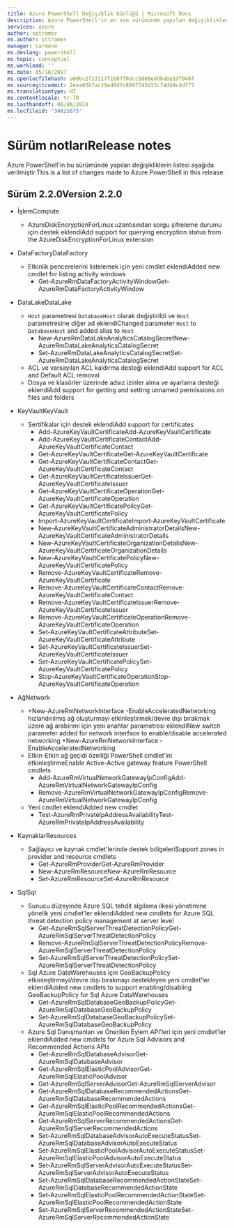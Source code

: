 ```yaml
---
title: Azure PowerShell Değişiklik Günlüğü | Microsoft Docs
description: Azure PowerShell'in en son sürümünde yapılan değişikliklerin geçmişi aşağıda verilmiştir.
services: azure
author: sptramer
ms.author: sttramer
manager: carmonm
ms.devlang: powershell
ms.topic: conceptual
ms.workload: ''
ms.date: 05/18/2017
ms.openlocfilehash: a00bc2f13117f1b07f0dcc5808eddbabe1df940f
ms.sourcegitcommit: 2eea03b7ac19ad6d7c8097743d33c7ddb9c4df77
ms.translationtype: HT
ms.contentlocale: tr-TR
ms.lasthandoff: 06/06/2018
ms.locfileid: "34821675"
---
```

# <a name="release-notes"></a><span data-ttu-id="d3c73-103">Sürüm notları</span><span class="sxs-lookup"><span data-stu-id="d3c73-103">Release notes</span></span>

<span data-ttu-id="d3c73-104">Azure PowerShell'in bu sürümünde yapılan değişikliklerin listesi aşağıda verilmiştir.</span><span class="sxs-lookup"><span data-stu-id="d3c73-104">This is a list of changes made to Azure PowerShell in this release.</span></span>

## <a name="version-220"></a><span data-ttu-id="d3c73-105">Sürüm 2.2.0</span><span class="sxs-lookup"><span data-stu-id="d3c73-105">Version 2.2.0</span></span>
* <span data-ttu-id="d3c73-106">İşlem</span><span class="sxs-lookup"><span data-stu-id="d3c73-106">Compute</span></span>
  - <span data-ttu-id="d3c73-107">AzureDiskEncryptionForLinux uzantısından sorgu şifreleme durumu için destek eklendi</span><span class="sxs-lookup"><span data-stu-id="d3c73-107">Add support for querying encryption status from the AzureDiskEncryptionForLinux extension</span></span>
* <span data-ttu-id="d3c73-108">DataFactory</span><span class="sxs-lookup"><span data-stu-id="d3c73-108">DataFactory</span></span>
  - <span data-ttu-id="d3c73-109">Etkinlik pencerelerini listelemek için yeni cmdlet eklendi</span><span class="sxs-lookup"><span data-stu-id="d3c73-109">Added new cmdlet for listing activity windows</span></span>
    + <span data-ttu-id="d3c73-110">Get-AzureRmDataFactoryActivityWindow</span><span class="sxs-lookup"><span data-stu-id="d3c73-110">Get-AzureRmDataFactoryActivityWindow</span></span>
* <span data-ttu-id="d3c73-111">DataLake</span><span class="sxs-lookup"><span data-stu-id="d3c73-111">DataLake</span></span>
  - <span data-ttu-id="d3c73-112">`Host` parametresi `DatabaseHost` olarak değiştirildi ve `Host` parametresine diğer ad eklendi</span><span class="sxs-lookup"><span data-stu-id="d3c73-112">Changed parameter `Host` to `DatabaseHost` and added alias to `Host`</span></span>
    + <span data-ttu-id="d3c73-113">New-AzureRmDataLakeAnalyticsCatalogSecret</span><span class="sxs-lookup"><span data-stu-id="d3c73-113">New-AzureRmDataLakeAnalyticsCatalogSecret</span></span>
    + <span data-ttu-id="d3c73-114">Set-AzureRmDataLakeAnalyticsCatalogSecret</span><span class="sxs-lookup"><span data-stu-id="d3c73-114">Set-AzureRmDataLakeAnalyticsCatalogSecret</span></span>
  - <span data-ttu-id="d3c73-115">ACL ve varsayılan ACL kaldırma desteği eklendi</span><span class="sxs-lookup"><span data-stu-id="d3c73-115">Add support for ACL and Default ACL removal</span></span>
  - <span data-ttu-id="d3c73-116">Dosya ve klasörler üzerinde adsız izinler alma ve ayarlama desteği eklendi</span><span class="sxs-lookup"><span data-stu-id="d3c73-116">Add support for getting and setting unnamed permissions on files and folders</span></span>
* <span data-ttu-id="d3c73-117">KeyVault</span><span class="sxs-lookup"><span data-stu-id="d3c73-117">KeyVault</span></span>
  - <span data-ttu-id="d3c73-118">Sertifikalar için destek eklendi</span><span class="sxs-lookup"><span data-stu-id="d3c73-118">Add support for certificates</span></span>
    + <span data-ttu-id="d3c73-119">Add-AzureKeyVaultCertificate</span><span class="sxs-lookup"><span data-stu-id="d3c73-119">Add-AzureKeyVaultCertificate</span></span>
    + <span data-ttu-id="d3c73-120">Add-AzureKeyVaultCertificateContact</span><span class="sxs-lookup"><span data-stu-id="d3c73-120">Add-AzureKeyVaultCertificateContact</span></span>
    + <span data-ttu-id="d3c73-121">Get-AzureKeyVaultCertificate</span><span class="sxs-lookup"><span data-stu-id="d3c73-121">Get-AzureKeyVaultCertificate</span></span>
    + <span data-ttu-id="d3c73-122">Get-AzureKeyVaultCertificateContact</span><span class="sxs-lookup"><span data-stu-id="d3c73-122">Get-AzureKeyVaultCertificateContact</span></span>
    + <span data-ttu-id="d3c73-123">Get-AzureKeyVaultCertificateIssuer</span><span class="sxs-lookup"><span data-stu-id="d3c73-123">Get-AzureKeyVaultCertificateIssuer</span></span>
    + <span data-ttu-id="d3c73-124">Get-AzureKeyVaultCertificateOperation</span><span class="sxs-lookup"><span data-stu-id="d3c73-124">Get-AzureKeyVaultCertificateOperation</span></span>
    + <span data-ttu-id="d3c73-125">Get-AzureKeyVaultCertificatePolicy</span><span class="sxs-lookup"><span data-stu-id="d3c73-125">Get-AzureKeyVaultCertificatePolicy</span></span>
    + <span data-ttu-id="d3c73-126">Import-AzureKeyVaultCertificate</span><span class="sxs-lookup"><span data-stu-id="d3c73-126">Import-AzureKeyVaultCertificate</span></span>
    + <span data-ttu-id="d3c73-127">New-AzureKeyVaultCertificateAdministratorDetails</span><span class="sxs-lookup"><span data-stu-id="d3c73-127">New-AzureKeyVaultCertificateAdministratorDetails</span></span>
    + <span data-ttu-id="d3c73-128">New-AzureKeyVaultCertificateOrganizationDetails</span><span class="sxs-lookup"><span data-stu-id="d3c73-128">New-AzureKeyVaultCertificateOrganizationDetails</span></span>
    + <span data-ttu-id="d3c73-129">New-AzureKeyVaultCertificatePolicy</span><span class="sxs-lookup"><span data-stu-id="d3c73-129">New-AzureKeyVaultCertificatePolicy</span></span>
    + <span data-ttu-id="d3c73-130">Remove-AzureKeyVaultCertificate</span><span class="sxs-lookup"><span data-stu-id="d3c73-130">Remove-AzureKeyVaultCertificate</span></span>
    + <span data-ttu-id="d3c73-131">Remove-AzureKeyVaultCertificateContact</span><span class="sxs-lookup"><span data-stu-id="d3c73-131">Remove-AzureKeyVaultCertificateContact</span></span>
    + <span data-ttu-id="d3c73-132">Remove-AzureKeyVaultCertificateIssuer</span><span class="sxs-lookup"><span data-stu-id="d3c73-132">Remove-AzureKeyVaultCertificateIssuer</span></span>
    + <span data-ttu-id="d3c73-133">Remove-AzureKeyVaultCertificateOperation</span><span class="sxs-lookup"><span data-stu-id="d3c73-133">Remove-AzureKeyVaultCertificateOperation</span></span>
    + <span data-ttu-id="d3c73-134">Set-AzureKeyVaultCertificateAttribute</span><span class="sxs-lookup"><span data-stu-id="d3c73-134">Set-AzureKeyVaultCertificateAttribute</span></span>
    + <span data-ttu-id="d3c73-135">Set-AzureKeyVaultCertificateIssuer</span><span class="sxs-lookup"><span data-stu-id="d3c73-135">Set-AzureKeyVaultCertificateIssuer</span></span>
    + <span data-ttu-id="d3c73-136">Set-AzureKeyVaultCertificatePolicy</span><span class="sxs-lookup"><span data-stu-id="d3c73-136">Set-AzureKeyVaultCertificatePolicy</span></span>
    + <span data-ttu-id="d3c73-137">Stop-AzureKeyVaultCertificateOperation</span><span class="sxs-lookup"><span data-stu-id="d3c73-137">Stop-AzureKeyVaultCertificateOperation</span></span>
* <span data-ttu-id="d3c73-138">Ağ</span><span class="sxs-lookup"><span data-stu-id="d3c73-138">Network</span></span>

  - <span data-ttu-id="d3c73-139">+New-AzureRmNetworkInterface -EnableAcceleratedNetworking hızlandırılmış ağ oluşturmayı etkinleştirmek/devre dışı bırakmak üzere ağ arabirimi için yeni anahtar parametresi eklendi</span><span class="sxs-lookup"><span data-stu-id="d3c73-139">New switch parameter added for network interface to enable/disable accelerated networking +New-AzureRmNetworkInterface -EnableAcceleratedNetworking</span></span>
  - <span data-ttu-id="d3c73-140">Etkin-Etkin ağ geçidi özelliği PowerShell cmdlet’ini etkinleştirme</span><span class="sxs-lookup"><span data-stu-id="d3c73-140">Enable Active-Active gateway feature PowerShell cmdlets</span></span>
    + <span data-ttu-id="d3c73-141">Add-AzureRmVirtualNetworkGatewayIpConfig</span><span class="sxs-lookup"><span data-stu-id="d3c73-141">Add-AzureRmVirtualNetworkGatewayIpConfig</span></span>
    + <span data-ttu-id="d3c73-142">Remove-AzureRmVirtualNetworkGatewayIpConfig</span><span class="sxs-lookup"><span data-stu-id="d3c73-142">Remove-AzureRmVirtualNetworkGatewayIpConfig</span></span>
  - <span data-ttu-id="d3c73-143">Yeni cmdlet eklendi</span><span class="sxs-lookup"><span data-stu-id="d3c73-143">Added new cmdlet</span></span>
    + <span data-ttu-id="d3c73-144">Test-AzureRmPrivateIpAddressAvailability</span><span class="sxs-lookup"><span data-stu-id="d3c73-144">Test-AzureRmPrivateIpAddressAvailability</span></span>
* <span data-ttu-id="d3c73-145">Kaynaklar</span><span class="sxs-lookup"><span data-stu-id="d3c73-145">Resources</span></span>
  - <span data-ttu-id="d3c73-146">Sağlayıcı ve kaynak cmdlet'lerinde destek bölgeleri</span><span class="sxs-lookup"><span data-stu-id="d3c73-146">Support zones in provider and resource cmdlets</span></span>
    + <span data-ttu-id="d3c73-147">Get-AzureRmProvider</span><span class="sxs-lookup"><span data-stu-id="d3c73-147">Get-AzureRmProvider</span></span>
    + <span data-ttu-id="d3c73-148">New-AzureRmResource</span><span class="sxs-lookup"><span data-stu-id="d3c73-148">New-AzureRmResource</span></span>
    + <span data-ttu-id="d3c73-149">Set-AzureRmResource</span><span class="sxs-lookup"><span data-stu-id="d3c73-149">Set-AzureRmResource</span></span>
* <span data-ttu-id="d3c73-150">Sql</span><span class="sxs-lookup"><span data-stu-id="d3c73-150">Sql</span></span>
  - <span data-ttu-id="d3c73-151">Sunucu düzeyinde Azure SQL tehdit algılama ilkesi yönetimine yönelik yeni cmdlet’ler eklendi</span><span class="sxs-lookup"><span data-stu-id="d3c73-151">Added new cmdlets for Azure SQL threat detection policy management at server level</span></span>
    + <span data-ttu-id="d3c73-152">Get-AzureRmSqlServerThreatDetectionPolicy</span><span class="sxs-lookup"><span data-stu-id="d3c73-152">Get-AzureRmSqlServerThreatDetectionPolicy</span></span>
    + <span data-ttu-id="d3c73-153">Remove-AzureRmSqlServerThreatDetectionPolicy</span><span class="sxs-lookup"><span data-stu-id="d3c73-153">Remove-AzureRmSqlServerThreatDetectionPolicy</span></span>
    + <span data-ttu-id="d3c73-154">Set-AzureRmSqlServerThreatDetectionPolicy</span><span class="sxs-lookup"><span data-stu-id="d3c73-154">Set-AzureRmSqlServerThreatDetectionPolicy</span></span>
  - <span data-ttu-id="d3c73-155">Sql Azure DataWarehouses için GeoBackupPolicy etkinleştirmeyi/devre dışı bırakmayı destekleyen yeni cmdlet’ler eklendi</span><span class="sxs-lookup"><span data-stu-id="d3c73-155">Added new cmdlets to support enabling/disabling GeoBackupPolicy for Sql Azure DataWarehouses</span></span>
    + <span data-ttu-id="d3c73-156">Get-AzureRmSqlDatabaseGeoBackupPolicy</span><span class="sxs-lookup"><span data-stu-id="d3c73-156">Get-AzureRmSqlDatabaseGeoBackupPolicy</span></span>
    + <span data-ttu-id="d3c73-157">Set-AzureRmSqlDatabaseGeoBackupPolicy</span><span class="sxs-lookup"><span data-stu-id="d3c73-157">Set-AzureRmSqlDatabaseGeoBackupPolicy</span></span>
  - <span data-ttu-id="d3c73-158">Azure Sql Danışmanları ve Önerilen Eylem API’leri için yeni cmdlet’ler eklendi</span><span class="sxs-lookup"><span data-stu-id="d3c73-158">Added new cmdlets for Azure Sql Advisors and Recommended Actions APIs</span></span>
    + <span data-ttu-id="d3c73-159">Get-AzureRmSqlDatabaseAdvisor</span><span class="sxs-lookup"><span data-stu-id="d3c73-159">Get-AzureRmSqlDatabaseAdvisor</span></span>
    + <span data-ttu-id="d3c73-160">Get-AzureRmSqlElasticPoolAdvisor</span><span class="sxs-lookup"><span data-stu-id="d3c73-160">Get-AzureRmSqlElasticPoolAdvisor</span></span>
    + <span data-ttu-id="d3c73-161">Get-AzureRmSqlServerAdvisor</span><span class="sxs-lookup"><span data-stu-id="d3c73-161">Get-AzureRmSqlServerAdvisor</span></span>
    + <span data-ttu-id="d3c73-162">Get-AzureRmSqlDatabaseRecommendedActions</span><span class="sxs-lookup"><span data-stu-id="d3c73-162">Get-AzureRmSqlDatabaseRecommendedActions</span></span>
    + <span data-ttu-id="d3c73-163">Get-AzureRmSqlElasticPoolRecommendedActions</span><span class="sxs-lookup"><span data-stu-id="d3c73-163">Get-AzureRmSqlElasticPoolRecommendedActions</span></span>
    + <span data-ttu-id="d3c73-164">Get-AzureRmSqlServerRecommendedActions</span><span class="sxs-lookup"><span data-stu-id="d3c73-164">Get-AzureRmSqlServerRecommendedActions</span></span>
    + <span data-ttu-id="d3c73-165">Set-AzureRmSqlDatabaseAdvisorAutoExecuteStatus</span><span class="sxs-lookup"><span data-stu-id="d3c73-165">Set-AzureRmSqlDatabaseAdvisorAutoExecuteStatus</span></span>
    + <span data-ttu-id="d3c73-166">Set-AzureRmSqlElasticPoolAdvisorAutoExecuteStatus</span><span class="sxs-lookup"><span data-stu-id="d3c73-166">Set-AzureRmSqlElasticPoolAdvisorAutoExecuteStatus</span></span>
    + <span data-ttu-id="d3c73-167">Set-AzureRmSqlServerAdvisorAutoExecuteStatus</span><span class="sxs-lookup"><span data-stu-id="d3c73-167">Set-AzureRmSqlServerAdvisorAutoExecuteStatus</span></span>
    + <span data-ttu-id="d3c73-168">Set-AzureRmSqlDatabaseRecommendedActionState</span><span class="sxs-lookup"><span data-stu-id="d3c73-168">Set-AzureRmSqlDatabaseRecommendedActionState</span></span>
    + <span data-ttu-id="d3c73-169">Set-AzureRmSqlElasticPoolRecommendedActionState</span><span class="sxs-lookup"><span data-stu-id="d3c73-169">Set-AzureRmSqlElasticPoolRecommendedActionState</span></span>
    + <span data-ttu-id="d3c73-170">Set-AzureRmSqlServerRecommendedActionState</span><span class="sxs-lookup"><span data-stu-id="d3c73-170">Set-AzureRmSqlServerRecommendedActionState</span></span>
